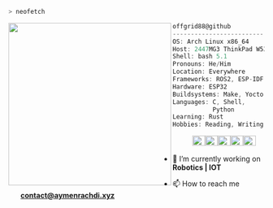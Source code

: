 ```zsh
> neofetch
```

<img align="left" src="https://i.imgur.com/QdGYfnf.jpg"  width="320" /> 

```csharp
offgrid88@github
-------------------------
OS: Arch Linux x86_64
Host: 2447MG3 ThinkPad W530
Shell: bash 5.1
Pronouns: He/Him
Location: Everywhere
Frameworks: ROS2, ESP-IDF, ZEPHYR
Hardware: ESP32
Buildsystems: Make, Yocto
Languages: C, Shell,
           Python
Learning: Rust
Hobbies: Reading, Writing, Distrohopping and Ricing

```
<p align="left">
  &nbsp; &nbsp; &nbsp; &nbsp; &nbsp;
  <img alt="#474342" src="https://via.placeholder.com/15/474342/000000?text=+" width="25" height="20" /><img alt="#fbedf6" src="https://via.placeholder.com/15/fbedf6/000000?text=+" width="25" height="20" /><img alt="#c9594d" src="https://via.placeholder.com/15/c9594d/000000?text=+" width="25" height="20" /><img alt="#f8b9b2" src="https://via.placeholder.com/15/f8b9b2/000000?text=+" width="25" height="20" /><img alt="#ae9c9d" src="https://via.placeholder.com/15/ae9c9d/000000?text=+" width="25" height="20" />
</p>

- 🔭 I’m currently working on **Robotics | IOT**
    
- 📫 How to reach me **[contact@aymenrachdi.xyz](mailto:contact@aymenrachdi.xyz)**
